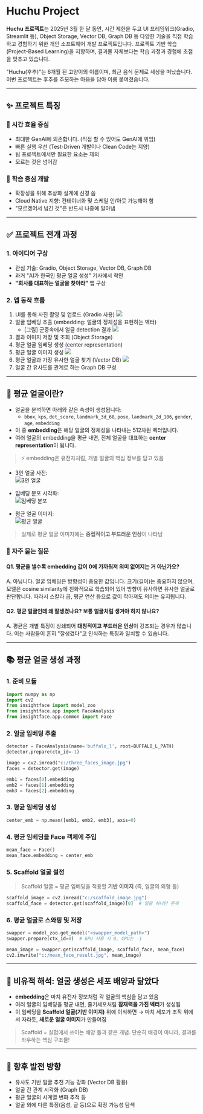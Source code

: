 # Huchu Project

**Huchu 프로젝트**는 2025년 3월 한 달 동안, 시간 제한을 두고 UI 프레임워크(Gradio, Streamlit 등), Object Storage, Vector DB, Graph DB 등 다양한 기술을 직접 학습하고 경험하기 위한 개인 소프트웨어 개발 프로젝트입니다. 프로젝트 기반 학습(Project-Based Learning)을 지향하며, 결과물 자체보다는 학습 과정과 경험에 초점을 맞추고 있습니다.

"Huchu(후추)"는 6개월 된 고양이의 이름이며, 최근 음식 문제로 세상을 떠났습니다. 이번 프로젝트는 후추를 추모하는 마음을 담아 이름 붙여졌습니다.

---

## ✨ 프로젝트 특징

### 🚀 시간 효율 중심
- 최대한 GenAI에 의존합니다. (직접 할 수 있어도 GenAI에 위임)
- 빠른 실행 우선 (Test-Driven 개발이나 Clean Code는 지양)
- 팀 프로젝트에서만 필요한 요소는 제외
- 모르는 것은 넘어감

### 🧩 학습 중심 개발
- 확장성을 위해 추상화 설계에 신경 씀
- Cloud Native 지향: 컨테이너화 및 스케일 인/아웃 가능해야 함
- "모르겠어서 넘긴 것"은 반드시 나중에 알아냄

---

## ✅ 프로젝트 전개 과정

### 1. 아이디어 구상
- 관심 기술: Gradio, Object Storage, Vector DB, Graph DB
- 과거 "AI가 한국인 평균 얼굴 생성" 기사에서 착안
- **"회사를 대표하는 얼굴을 찾아라"** 앱 구상

### 2. 앱 동작 흐름
1. UI를 통해 사진 촬영 및 업로드 (Gradio 사용)
    ![](./images/upload_image.jpg)
2. 얼굴 임베딩 추출 (embedding: 얼굴의 정체성을 표현하는 벡터)
    - [그림] 군중속에서 얼글 detection 결과
    ![](./images/detection1.jpg)
3. 결과 이미지 저장 및 조회 (Object Storage)
4. 평균 얼굴 임베딩 생성 (center representation)
5. 평균 얼굴 이미지 생성
    ![](./images/faces_mean.jpg)
5. 평균 얼굴과 가장 유사한 얼굴 찾기 (Vector DB)
    ![](./images/newtwork_graph.jpg)
7. 얼굴 간 유사도를 관계로 하는 Graph DB 구성

---

## 👤 평균 얼굴이란?

- 얼굴을 분석하면 아래와 같은 속성이 생성됩니다:
  - `bbox`, `kps`, `det_score`, `landmark_3d_68`, `pose`, `landmark_2d_106`, `gender`, `age`, `embedding`
- 이 중 **embedding**은 해당 얼굴의 정체성을 나타내는 512차원 벡터입니다.
- 여러 얼굴의 embedding을 평균 내면, 전체 얼굴을 대표하는 **center representation**이 됩니다.

> ⚡ embedding은 유전자처럼, 개별 얼굴의 핵심 정보를 담고 있음

- 3인 얼굴 사진:  
  ![3인 얼굴](./images/3races.jpg)

- 임베딩 분포 시각화:  
  ![임베딩 분포](./images/3races_chart.jpg)

- 평균 얼굴 이미지:  
  ![평균 얼굴](./images/3races_mean.jpg)

> 실제로 평균 얼굴 이미지에는 **중립적이고 부드러운 인상**이 나타남

### 🧵 자주 묻는 질문

#### Q1. 평균을 낼수록 embedding 값이 0에 가까워져 의미 없어지는 거 아닌가요?
A. 아닙니다. 얼굴 임베딩은 방향성이 중요한 값입니다. 크기(길이)는 중요하지 않으며, 모델은 cosine similarity에 친화적으로 학습되어 있어 방향이 유사하면 유사한 얼굴로 판단합니다. 따라서 스칼라 곱, 평균 연산 등으로 값이 작아져도 의미는 유지됩니다.

#### Q2. 평균 얼굴인데 왜 잘생겼나요? 보통 얼굴처럼 생겨야 하지 않나요?
A. 평균은 개별 특징이 상쇄되어 **대칭적이고 부드러운 인상**이 강조되는 경우가 많습니다. 이는 사람들이 흔히 "잘생겼다"고 인식하는 특징과 일치할 수 있습니다.

---

## 📚 평균 얼굴 생성 과정

### 1. 준비 모듈
```python
import numpy as np
import cv2
from insightface import model_zoo
from insightface.app import FaceAnalysis
from insightface.app.common import Face
```

### 2. 얼굴 임베딩 추출
```python
detector = FaceAnalysis(name='buffalo_l', root=BUFFALO_L_PATH)
detector.prepare(ctx_id=-1)

image = cv2.imread("c:/three_faces_image.jpg")
faces = detector.get(image)

emb1 = faces[0].embedding
emb2 = faces[1].embedding
emb3 = faces[2].embedding
```

### 3. 평균 임베딩 생성
```python
center_emb = np.mean([emb1, emb2, emb3], axis=0)
```

### 4. 평균 임베딩을 Face 객체에 주입
```python
mean_face = Face()
mean_face.embedding = center_emb
```

### 5. Scaffold 얼굴 설정
> Scaffold 얼굴 = 평균 임베딩을 적용할 **기반 이미지** (즉, 얼굴의 외형 틀)

```python
scaffold_image = cv2.imread("c:/scaffold_image.jpg")
scaffold_face = detector.get(scaffold_image)[0]  # 얼굴 하나만 존재
```

### 6. 평균 얼굴로 스와핑 및 저장
```python
swapper = model_zoo.get_model("<swapper_model_path>")
swapper.prepare(ctx_id=0)  # GPU 사용 시 0, CPU는 -1

mean_image = swapper.get(scaffold_image, scaffold_face, mean_face)
cv2.imwrite("c:/mean_face_result.jpg", mean_image)
```

---

## 🧩 비유적 해석: 얼굴 생성은 세포 배양과 닮았다

- **embedding**은 마치 유전자 정보처럼 각 얼굴의 핵심을 담고 있음
- 여러 얼굴의 임베딩을 평균 내면, 줄기세포처럼 **잠재력을 가진 벡터**가 생성됨
- 이 임베딩을 **Scaffold 얼굴(기반 이미지)** 위에 이식하면
  → 마치 세포가 조직 위에서 자라듯, **새로운 얼굴 이미지**가 만들어짐

> Scaffold = 실험에서 쓰이는 배양 틀과 같은 개념. 단순히 배경이 아니라, 결과를 좌우하는 핵심 구조물!

---

## 🚀 향후 발전 방향

- 유사도 기반 얼굴 추천 기능 강화 (Vector DB 활용)
- 얼굴 간 관계 시각화 (Graph DB)
- 평균 얼굴의 시계열 변화 추적 등
- 얼굴 외에 다른 특징(음성, 글 등)으로 확장 가능성 탐색

